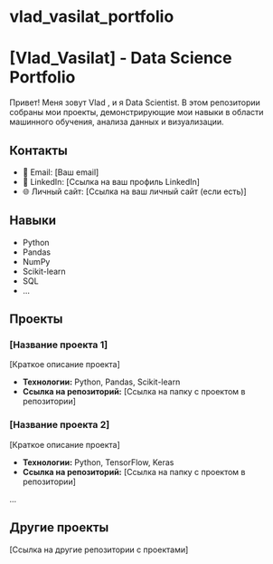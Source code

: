 # vlad_vasilat_portfolio

# [Vlad_Vasilat] - Data Science Portfolio

Привет! Меня зовут Vlad , и я Data Scientist.  В этом репозитории собраны мои проекты, демонстрирующие мои навыки в области машинного обучения, анализа данных и визуализации.

## Контакты

*   📧 Email: [Ваш email]
*   🔗 LinkedIn: [Ссылка на ваш профиль LinkedIn]
*   🌐 Личный сайт: [Ссылка на ваш личный сайт (если есть)]

## Навыки

*   Python
*   Pandas
*   NumPy
*   Scikit-learn
*   SQL
*   ...

## Проекты

### [Название проекта 1]

[Краткое описание проекта]

*   **Технологии:** Python, Pandas, Scikit-learn
*   **Ссылка на репозиторий:** [Ссылка на папку с проектом в репозитории]

### [Название проекта 2]

[Краткое описание проекта]

*   **Технологии:** Python, TensorFlow, Keras
*   **Ссылка на репозиторий:** [Ссылка на папку с проектом в репозитории]

...

## Другие проекты

[Ссылка на другие репозитории с проектами]
